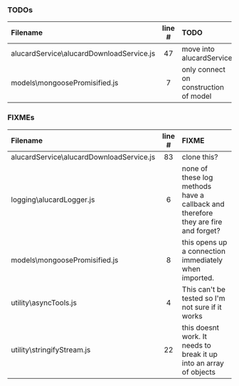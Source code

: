 ### TODOs
| Filename | line # | TODO
|:------|:------:|:------
| alucardService\alucardDownloadService.js | 47 | move into alucardService
| models\mongoosePromisified.js | 7 | only connect on construction of model

### FIXMEs
| Filename | line # | FIXME
|:------|:------:|:------
| alucardService\alucardDownloadService.js | 83 | clone this?
| logging\alucardLogger.js | 6 | none of these log methods have a callback and therefore they are fire and forget?
| models\mongoosePromisified.js | 8 | this opens up a connection immediately when imported.
| utility\asyncTools.js | 4 | This can't be tested so I'm not sure if it works
| utility\stringifyStream.js | 22 | this doesnt work. It needs to break it up into an array of objects
